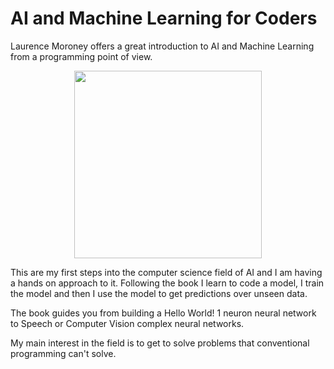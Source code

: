 # AI and Machine Learning for Coders

Laurence Moroney offers a great introduction to AI and Machine Learning from a programming point of view.

<p align='center'><img src='./ai.gif' width='300' height='300'></p>

This are my first steps into the computer science field of AI and I am having a hands on approach to it. Following the book I learn to code a model, I train the model and then I use the model to get predictions over unseen data.

The book guides you from building a Hello World! 1 neuron neural network to Speech or Computer Vision complex neural networks.

My main interest in the field is to get to solve problems that conventional programming can't solve.

